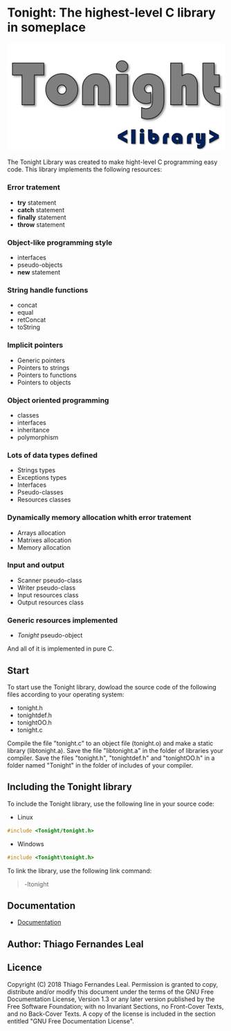 # Tonight: The highest-level C library in someplace
 ![alt tag](https://github.com/thiagofleal/Tonight/blob/master/Images/Logo.png)

The Tonight Library was created to make hight-level C programming easy code.
This library implements the following resources:

 ### Error tratement
  
  * **try** statement
  * **catch** statement
  * **finally** statement
  * **throw** statement
 
 ### Object-like programming style
  
  * interfaces
  * pseudo-objects
  * **new** statement
 
 ### String handle functions
  
  * concat
  * equal
  * retConcat
  * toString
 
 ### Implicit pointers
 
  * Generic pointers
  * Pointers to strings
  * Pointers to functions
  * Pointers to objects
 
 ### Object oriented programming
  
  * classes
  * interfaces
  * inheritance
  * polymorphism
 
 ### Lots of data types defined
  
  * Strings types
  * Exceptions types
  * Interfaces
  * Pseudo-classes
  * Resources classes
  
 ### Dynamically memory allocation whith error tratement
  
  * Arrays allocation
  * Matrixes allocation
  * Memory allocation
 
 ### Input and output
  
  * Scanner pseudo-class
  * Writer pseudo-class
  * Input resources class
  * Output resources class
  
 ### Generic resources implemented
  
  * *Tonight* pseudo-object
 
And all of it is implemented in pure C.

## Start

To start use the Tonight library, dowload the source code of the following files according to your operating system:

 * tonight.h
 * tonightdef.h
 * tonightOO.h
 * tonight.c

Compile the file "tonight.c" to an object file (tonight.o) and make a static library (libtonight.a).
Save the file "libtonight.a" in the folder of libraries your compiler.
Save the files "tonight.h", "tonightdef.h" and "tonightOO.h" in a folder named "Tonight" in the folder of includes of your compiler.

## Including the Tonight library

To include the Tonight library, use the following line in your source code:
 
 * Linux
  ```C
  #include <Tonight/tonight.h>
  ```
 * Windows
  ```C
  #include <Tonight\tonight.h>
  ```

To link the library, use the following link command:

 > -ltonight

 ## Documentation
 
 * [Documentation](Documentation)
 
 ## Author: Thiago Fernandes Leal
 
 ## Licence
 
 Copyright (C)  2018  Thiago Fernandes Leal.
	Permission is granted to copy, distribute and/or modify this document
	under the terms of the GNU Free Documentation License, Version 1.3
	or any later version published by the Free Software Foundation;
	with no Invariant Sections, no Front-Cover Texts, and no Back-Cover Texts.
	A copy of the license is included in the section entitled "GNU
	Free Documentation License".
